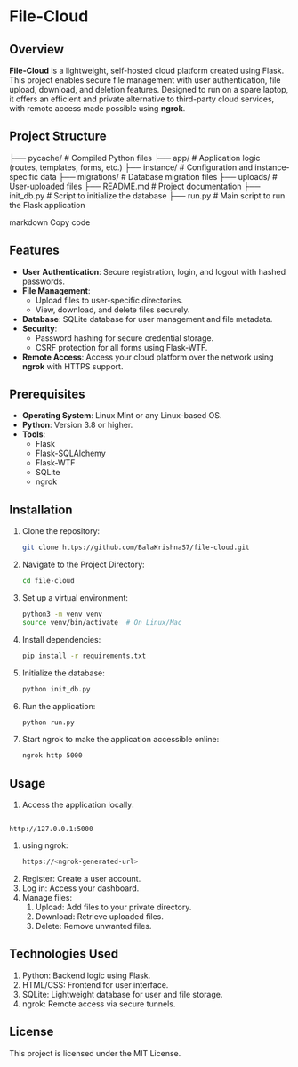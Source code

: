 
# File-Cloud

## Overview
**File-Cloud** is a lightweight, self-hosted cloud platform created using Flask. This project enables secure file management with user authentication, file upload, download, and deletion features. Designed to run on a spare laptop, it offers an efficient and private alternative to third-party cloud services, with remote access made possible using **ngrok**.

## Project Structure
├── pycache/ # Compiled Python files ├── app/ # Application logic (routes, templates, forms, etc.) ├── instance/ # Configuration and instance-specific data ├── migrations/ # Database migration files ├── uploads/ # User-uploaded files ├── README.md # Project documentation ├── init_db.py # Script to initialize the database ├── run.py # Main script to run the Flask application

markdown
Copy code

## Features
- **User Authentication**: Secure registration, login, and logout with hashed passwords.
- **File Management**: 
  - Upload files to user-specific directories.
  - View, download, and delete files securely.
- **Database**: SQLite database for user management and file metadata.
- **Security**:
  - Password hashing for secure credential storage.
  - CSRF protection for all forms using Flask-WTF.
- **Remote Access**: Access your cloud platform over the network using **ngrok** with HTTPS support.

## Prerequisites
- **Operating System**: Linux Mint or any Linux-based OS.
- **Python**: Version 3.8 or higher.
- **Tools**:
  - Flask
  - Flask-SQLAlchemy
  - Flask-WTF
  - SQLite
  - ngrok

## Installation
1. Clone the repository:
   ```bash
   git clone https://github.com/BalaKrishnaS7/file-cloud.git
2. Navigate to the Project Directory:
   ```bash
   cd file-cloud
3. Set up a virtual environment:
   ```bash
   python3 -m venv venv
   source venv/bin/activate  # On Linux/Mac
4. Install dependencies:
   ```bash
   pip install -r requirements.txt
5. Initialize the database:
   ```bash
   python init_db.py
6. Run the application:
    ```bash
    python run.py
7. Start ngrok to make the application accessible online:
    ```bash
    ngrok http 5000

## Usage
  1. Access the application locally:
     ```bash
    http://127.0.0.1:5000
  1. using ngrok:
      ````bash
      https://<ngrok-generated-url>
  2. Register: Create a user account.
  3. Log in: Access your dashboard.
  4. Manage files:
      1. Upload: Add files to your private directory.
      2. Download: Retrieve uploaded files.
      3. Delete: Remove unwanted files.


## Technologies Used
  1. Python: Backend logic using Flask.
  2. HTML/CSS: Frontend for user interface.
  3. SQLite: Lightweight database for user and file storage.
  4. ngrok: Remote access via secure tunnels.

 ## License
   This project is licensed under the MIT License.    


